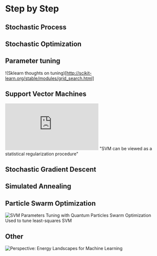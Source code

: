 # Step by Step

## Stochastic Process




## Stochastic Optimization


## Parameter tuning

!(Sklearn thoughts on tuning)[http://scikit-learn.org/stable/modules/grid_search.html]

## Support Vector Machines

![Statistical Performance of Support Vector Machines](https://arxiv.org/pdf/0804.0551.pdf) "SVM can be viewed as a statistical regularization procedure"

## Stochastic Gradient Descent 


## Simulated Annealing


## Particle Swarm Optimization

![SVM Parameters Tuning with Quantum Particles Swarm Optimization](http://ieeexplore.ieee.org/document/4670970/) Used to tune least-squares SVM

## Other

![Perspective: Energy Landscapes for Machine Learning](https://arxiv.org/abs/1703.07915)
